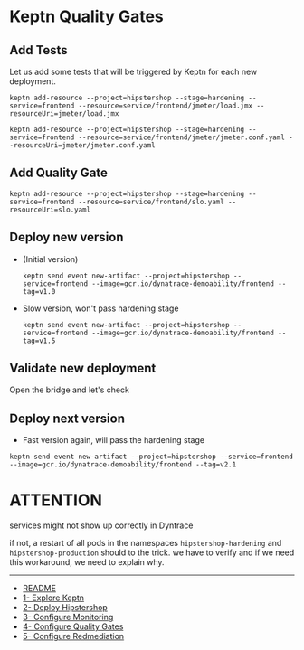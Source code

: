
# Keptn Quality Gates
## Add Tests

Let us add some tests that will be triggered by Keptn for each new deployment.

```
keptn add-resource --project=hipstershop --stage=hardening --service=frontend --resource=service/frontend/jmeter/load.jmx --resourceUri=jmeter/load.jmx

keptn add-resource --project=hipstershop --stage=hardening --service=frontend --resource=service/frontend/jmeter/jmeter.conf.yaml --resourceUri=jmeter/jmeter.conf.yaml
```
## Add Quality Gate

```
keptn add-resource --project=hipstershop --stage=hardening --service=frontend --resource=service/frontend/slo.yaml --resourceUri=slo.yaml
```

## Deploy new version

- (Initial version)
  ```
  keptn send event new-artifact --project=hipstershop --service=frontend --image=gcr.io/dynatrace-demoability/frontend --tag=v1.0
  ```

- Slow version, won't pass hardening stage
  ```
  keptn send event new-artifact --project=hipstershop --service=frontend --image=gcr.io/dynatrace-demoability/frontend --tag=v1.5
  ```



## Validate new deployment

Open the bridge and let's check

## Deploy next version

- Fast version again, will pass the hardening stage
```
keptn send event new-artifact --project=hipstershop --service=frontend --image=gcr.io/dynatrace-demoability/frontend --tag=v2.1
```

# ATTENTION

services might not show up correctly in Dyntrace

if not, a restart of all pods in the namespaces `hipstershop-hardening` and `hipstershop-production` should to the trick. 
we have to verify and if we need this workaround, we need to explain why.

---
- [README](./README.md)
- [1- Explore Keptn](./0-explore-keptn.md)
- [2- Deploy Hipstershop](./1-deploy-hipstershop.md)
- [3- Configure Monitoring](./2-configure-monitoring.md)
- [4- Configure Quality Gates](./3-quality-gates.md)
- [5- Configure Redmediation](./4-remediation.md)